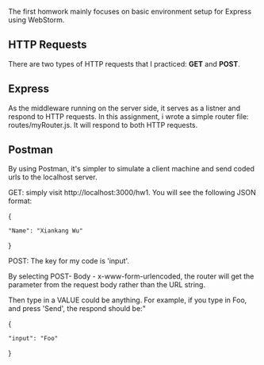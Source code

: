 The first homwork mainly focuses on basic environment setup for Express using WebStorm.

## HTTP Requests

There are two types of HTTP requests that I practiced: <b>GET</b> and <b>POST</b>. 

## Express
As the middleware running on the server side, it serves as a listner and respond to HTTP requests.
In this assignment, i wrote a simple router file: routes/myRouter.js. It will respond to both HTTP requests.

## Postman

By using Postman, it's simpler to simulate a client machine and send coded urls to the localhost server.

GET:  simply visit http://localhost:3000/hw1. You will see the following JSON format:

{

    "Name": "Xiankang Wu"
    
}

POST: The key for my code is 'input'. 

By selecting POST- Body -  x-www-form-urlencoded, the router will get the parameter from the request body rather than the URL
string.

Then type in a VALUE could be anything. For example, if you type in Foo, and press 'Send', the respond should be:"

{

    "input": "Foo"
    
}
